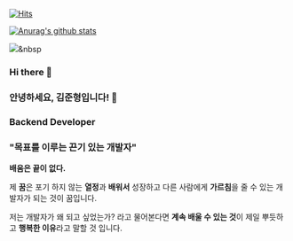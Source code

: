 
[![Hits](https://hits.seeyoufarm.com/api/count/incr/badge.svg?url=https%3A%2F%2Fgithub.com%2Fkjh1305&count_bg=%2379C83D&title_bg=%23555555&icon=datadog.svg&icon_color=%23E7E7E7&title=hits&edge_flat=false)](https://hits.seeyoufarm.com)

[![Anurag's github stats](https://github-readme-stats.vercel.app/api?username=kjh1305)](https://github.com/anuraghazra/github-readme-stats)

<img src="https://img.shields.io/badge/Python-3766AB?style=flat-square&logo=Python&logoColor=white"/></a>&nbsp 

### Hi there 👋
### 안녕하세요, 김준형입니다! 👋
### **Backend Developer**

### "목표를 이루는 끈기 있는 개발자"

**배움은 끝이 없다.**

제 **꿈**은 포기 하지 않는 **열정**과 **배워서** 성장하고 다른 사람에게 **가르침**을 줄 수 있는 개발자가 되는 것이 꿈입니다.

저는 개발자가 왜 되고 싶었는가? 라고 물어본다면 **계속 배울 수 있는 것**이 제일 뿌듯하고 **행복한 이유**라고 말할 것 입니다.

<!--
**kjh1305/kjh1305** is a ✨ _special_ ✨ repository because its `README.md` (this file) appears on your GitHub profile.

Here are some ideas to get you started:

- 🔭 I’m currently working on ...
- 🌱 I’m currently learning ...
- 👯 I’m looking to collaborate on ...
- 🤔 I’m looking for help with ...
- 💬 Ask me about ...
- 📫 How to reach me: ...
- 😄 Pronouns: ...
- ⚡ Fun fact: ...
-->
